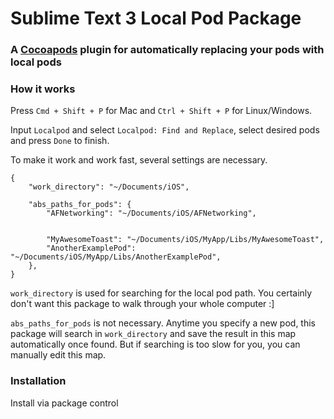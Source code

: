 # Sublime Text 3 Local Pod Package


### A [Cocoapods](https://cocoapods.org/) plugin for automatically replacing your pods with local pods

### How it works

Press `Cmd + Shift + P` for Mac and `Ctrl + Shift + P` for Linux/Windows.

Input `Localpod` and select `Localpod: Find and Replace`, select desired pods and press `Done` to finish.

To make it work and work fast, several settings are necessary.

```
{
    "work_directory": "~/Documents/iOS",

    "abs_paths_for_pods": {
        "AFNetworking": "~/Documents/iOS/AFNetworking",
        

        "MyAwesomeToast": "~/Documents/iOS/MyApp/Libs/MyAwesomeToast",
        "AnotherExamplePod": "~/Documents/iOS/MyApp/Libs/AnotherExamplePod",
    },
}
```

`work_directory` is used for searching for the local pod path. You certainly don't want this package to walk through your whole computer :]

`abs_paths_for_pods` is not necessary. Anytime you specify a new pod, this package will search in `work_directory` and save the result in this map automatically once found. But if searching is too slow for you, you can manually edit this map.

### Installation

Install via package control